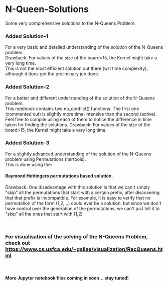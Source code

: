 # N-Queen-Solutions
Some very comprehensive solutions to the N-Queens Problem. 

### Added Solution-1 
For a very basic and detailed understanding of the solution of the N-Queens problem.  
Drawback: For values of the size of the board>15, the Kernel might take a very long time. </br>
This is not the most efficient solution out there (wrt time complexity), although it does get the preliminary job done.

### Added Solution-2 
For a better and different understanding of the solution of the N-Queens problem.  
This notebook contains two no_conflict() functions. The first one (commented out) is slightly more time-intensive than the second (active).  
Feel free to compile using each of them to notice the difference in time taken for finding the solutions.
Drawback: For values of the size of the board>15, the Kernel might take a very long time. </br>

### Added Solution-3 
For a slightly advanced understanding of the solution of the N-Queens problem using Permutations (itertools).  
This is done using the:
#### Raymond Hettingers permutations based solution.  
Drawback: One disadvantage with this solution is that we can't simply "skip" all the permutations that start with a certain prefix, after discovering that that prefix is incompatible. For example, it is easy to verify that no permutation of the form (1,2,...) could ever be a solution, but since we don't have control over the generation of the permutations, we can't just tell it to "skip" all the ones that start with (1,2) </br>

</br>

### For visualisation of the solving of the N-Queens Problem, check out https://www.cs.usfca.edu/~galles/visualization/RecQueens.html
</br>

#### More Jupyter notebook files coming in soon... stay tuned!
